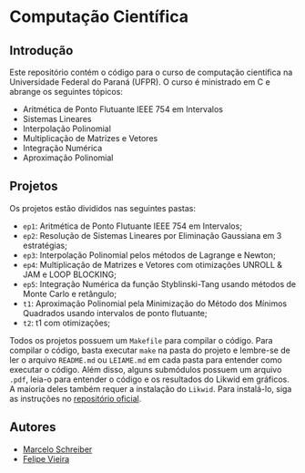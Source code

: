 # Computação Científica
## Introdução

Este repositório contém o código para o curso de computação científica na Universidade Federal do Paraná (UFPR). O curso é ministrado em C e abrange os seguintes tópicos:

- Aritmética de Ponto Flutuante IEEE 754 em Intervalos
- Sistemas Lineares
- Interpolação Polinomial
- Multiplicação de Matrizes e Vetores
- Integração Numérica
- Aproximação Polinomial

## Projetos

Os projetos estão divididos nas seguintes pastas:

- `ep1`: Aritmética de Ponto Flutuante IEEE 754 em Intervalos;
- `ep2`: Resolução de Sistemas Lineares por Eliminação Gaussiana em 3 estratégias;
- `ep3`: Interpolação Polinomial pelos métodos de Lagrange e Newton;
- `ep4`: Multiplicação de Matrizes e Vetores com otimizações UNROLL & JAM e LOOP BLOCKING;
- `ep5`: Integração Numérica da função Styblinski-Tang usando métodos de Monte Carlo e retângulo;
- `t1`: Aproximação Polinomial pela Minimização do Método dos Mínimos Quadrados usando intervalos de ponto flutuante;
- `t2`: t1 com otimizações;


Todos os projetos possuem um `Makefile` para compilar o código. Para compilar o código, basta executar `make` na pasta do projeto e lembre-se de ler o arquivo `README.md` ou `LEIAME.md` em cada pasta para entender como executar o código. Além disso, alguns submódulos possuem um arquivo `.pdf`, leia-o para entender o código e os resultados do Likwid em gráficos.
A maioria deles também requer a instalação do `Likwid`. Para instalá-lo, siga as instruções no [repositório oficial](https://github.com/RRZE-HPC/likwid).

## Autores

- [Marcelo Schreiber](https://github.com/marcelo-schreiber)
- [Felipe Vieira](https://github.com/felipeqvieira)
